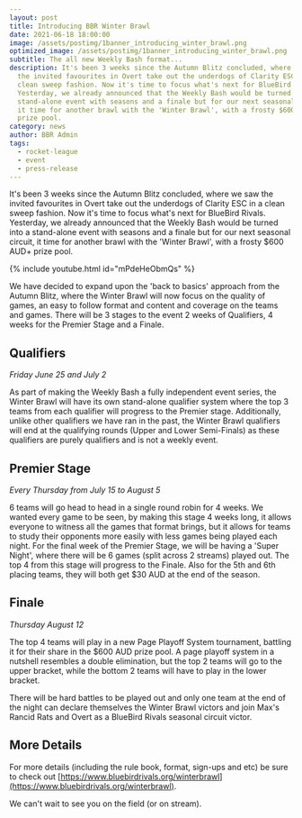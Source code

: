 ```yaml
---
layout: post
title: Introducing BBR Winter Brawl
date: 2021-06-18 18:00:00
image: /assets/postimg/1banner_introducing_winter_brawl.png
optimized_image: /assets/postimg/1banner_introducing_winter_brawl.png
subtitle: The all new Weekly Bash format...
description: It's been 3 weeks since the Autumn Blitz concluded, where we saw
  the invited favourites in Overt take out the underdogs of Clarity ESC in a
  clean sweep fashion. Now it's time to focus what's next for BlueBird Rivals.
  Yesterday, we already announced that the Weekly Bash would be turned into a
  stand-alone event with seasons and a finale but for our next seasonal circuit,
  it time for another brawl with the 'Winter Brawl', with a frosty $600 AUD+
  prize pool.
category: news
author: BBR Admin
tags:
  - rocket-league
  - event
  - press-release
---
```

It's been 3 weeks since the Autumn Blitz concluded, where we saw the invited favourites in Overt take out the underdogs of Clarity ESC in a clean sweep fashion. Now it's time to focus what's next for BlueBird Rivals. Yesterday, we already announced that the Weekly Bash would be turned into a stand-alone event with seasons and a finale but for our next seasonal circuit, it time for another brawl with the 'Winter Brawl', with a frosty $600 AUD+ prize pool.

{% include youtube.html id="mPdeHeObmQs" %}

We have decided to expand upon the 'back to basics' approach from the Autumn Blitz, where the Winter Brawl will now focus on the quality of games, an easy to follow format and content and coverage on the teams and games. There will be 3 stages to the event 2 weeks of Qualifiers, 4 weeks for the Premier Stage and a Finale.

## Qualifiers
_Friday June 25 and July 2_

As part of making the Weekly Bash a fully independent event series, the Winter Brawl will have its own stand-alone qualifier system where the top 3 teams from each qualifier will progress to the Premier stage. Additionally, unlike other qualifiers we have ran in the past, the Winter Brawl qualifiers will end at the qualifying rounds (Upper and Lower Semi-Finals) as these qualifiers are purely qualifiers and is not a weekly event.

## Premier Stage
_Every Thursday from July 15 to August 5_

6 teams will go head to head in a single round robin for 4 weeks. We wanted every game to be seen, by making this stage 4 weeks long, it allows everyone to witness all the games that format brings, but it allows for teams to study their opponents more easily with less games being played each night. For the final week of the Premier Stage, we will be having a 'Super Night', where there will be 6 games (split across 2 streams) played out. The top 4 from this stage will progress to the Finale. Also for the 5th and 6th placing teams, they will both get $30 AUD at the end of the season.

## Finale
_Thursday August 12_

The top 4 teams will play in a new Page Playoff System tournament, battling it for their share in the $600 AUD prize pool. A page playoff system in a nutshell resembles a double elimination, but the top 2 teams will go to the upper bracket, while the bottom 2 teams will have to play in the lower bracket.

There will be hard battles to be played out and only one team at the end of the night can declare themselves the Winter Brawl victors and join Max's Rancid Rats and Overt as a BlueBird Rivals seasonal circuit victor.

## More Details
For more details (including the rule book, format, sign-ups and etc) be sure to check out [https://www.bluebirdrivals.org/winterbrawl](https://www.bluebirdrivals.org/winterbrawl).

We can't wait to see you on the field (or on stream).